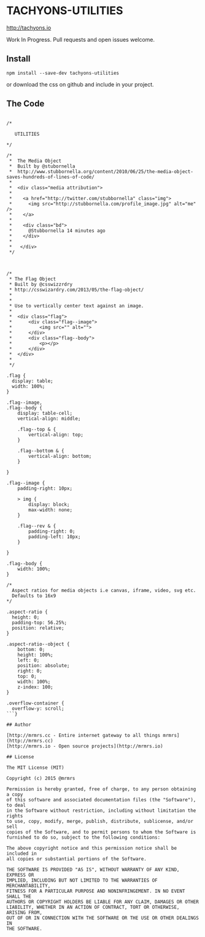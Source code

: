 # TACHYONS-UTILITIES

http://tachyons.io

Work In Progress. Pull requests and open issues welcome.

## Install
```
npm install --save-dev tachyons-utilities
```
or download the css on github and include in your project.

## The Code
```

/*

   UTILITIES

*/

/*
 *  The Media Object
 *  Built by @stubornella
 *  http://www.stubbornella.org/content/2010/06/25/the-media-object-saves-hundreds-of-lines-of-code/
 *
 *  <div class="media attribution">
 *
 *    <a href="http://twitter.com/stubbornella" class="img">
 *      <img src="http://stubbornella.com/profile_image.jpg" alt="me" />
 *    </a>
 *
 *    <div class="bd">
 *      @Stubbornella 14 minutes ago
 *    </div>
 *
 *   </div>
 */



/*
 * The Flag Object
 * Built by @csswizzrdry
 * http://csswizardry.com/2013/05/the-flag-object/
 *
 *
 * Use to vertically center text against an image.
 *
 *  <div class="flag">
 *      <div class="flag--image">
 *          <img src="" alt="">
 *      </div>
 *      <div class="flag--body">
 *          <p></p>
 *      </div>
 *  </div>
 *
 */

.flag {
  display: table;
  width: 100%;
}

.flag--image,
.flag--body {
    display: table-cell;
    vertical-align: middle;

    .flag--top & {
        vertical-align: top;
    }

    .flag--bottom & {
        vertical-align: bottom;
    }

}

.flag--image {
    padding-right: 10px;

    > img {
        display: block;
        max-width: none;
    }

    .flag--rev & {
        padding-right: 0;
        padding-left: 10px;
    }

}

.flag--body {
    width: 100%;
}

/*
  Aspect ratios for media objects i.e canvas, iframe, video, svg etc.
  Defaults to 16x9
*/

.aspect-ratio {
  height: 0;
  padding-top: 56.25%;
  position: relative;
}

.aspect-ratio--object {
    bottom: 0;
    height: 100%;
    left: 0;
    position: absolute;
    right: 0;
    top: 0;
    width: 100%;
    z-index: 100;
}

.overflow-container {
  overflow-y: scroll;
```}

## Author

[http://mrmrs.cc - Entire internet gateway to all things mrmrs](http://mrmrs.cc)
[http://mrmrs.io - Open source projects](http://mrmrs.io)

## License

The MIT License (MIT)

Copyright (c) 2015 @mrmrs

Permission is hereby granted, free of charge, to any person obtaining a copy
of this software and associated documentation files (the "Software"), to deal
in the Software without restriction, including without limitation the rights
to use, copy, modify, merge, publish, distribute, sublicense, and/or sell
copies of the Software, and to permit persons to whom the Software is
furnished to do so, subject to the following conditions:

The above copyright notice and this permission notice shall be included in
all copies or substantial portions of the Software.

THE SOFTWARE IS PROVIDED "AS IS", WITHOUT WARRANTY OF ANY KIND, EXPRESS OR
IMPLIED, INCLUDING BUT NOT LIMITED TO THE WARRANTIES OF MERCHANTABILITY,
FITNESS FOR A PARTICULAR PURPOSE AND NONINFRINGEMENT. IN NO EVENT SHALL THE
AUTHORS OR COPYRIGHT HOLDERS BE LIABLE FOR ANY CLAIM, DAMAGES OR OTHER
LIABILITY, WHETHER IN AN ACTION OF CONTRACT, TORT OR OTHERWISE, ARISING FROM,
OUT OF OR IN CONNECTION WITH THE SOFTWARE OR THE USE OR OTHER DEALINGS IN
THE SOFTWARE.

